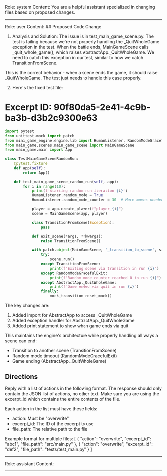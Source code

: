 Role: system
Content: You are a helpful assistant specialized in changing files based on proposed changes.
__________________
Role: user
Content: ## Proposed Code Change
1. Analysis and Solution:
The issue is in test_main_game_scene.py. The test is failing because we're not properly handling the _QuitWholeGame exception in the test. When the battle ends, MainGameScene calls _quit_whole_game(), which raises AbstractApp._QuitWholeGame. We need to catch this exception in our test, similar to how we catch TransitionFromScene.

This is the correct behavior - when a scene ends the game, it should raise _QuitWholeGame. The test just needs to handle this case properly.

2. Here's the fixed test file:

# Excerpt ID: 90f80da5-2e41-4c9b-ba3b-d3b2c9300e63
```python main_game/tests/test_main_game_scene.py
import pytest
from unittest.mock import patch
from mini_game_engine.engine.lib import HumanListener, RandomModeGracefulExit, AbstractApp
from main_game.scenes.main_game_scene import MainGameScene
from main_game.main import App

class TestMainGameSceneRandomRun:
    @pytest.fixture
    def app(self):
        return App()

    def test_main_game_scene_random_run(self, app):
        for i in range(10):
            print(f"Starting random run iteration {i}")
            HumanListener.random_mode = True
            HumanListener.random_mode_counter = 30  # More moves needed for complex battle scene

            player = app.create_player(f"player_{i}")
            scene = MainGameScene(app, player)

            class TransitionFromScene(Exception):
                pass

            def exit_scene(*args, **kwargs):
                raise TransitionFromScene()

            with patch.object(MainGameScene, '_transition_to_scene', side_effect=exit_scene) as mock_transition:
                try:
                    scene.run()
                except TransitionFromScene:
                    print(f"Exiting scene via transition in run {i}")
                except RandomModeGracefulExit:
                    print(f"Random mode counter reached 0 in run {i}")
                except AbstractApp._QuitWholeGame:
                    print(f"Game ended via quit in run {i}")
                finally:
                    mock_transition.reset_mock()
```

The key changes are:
1. Added import for AbstractApp to access _QuitWholeGame
2. Added exception handler for AbstractApp._QuitWholeGame
3. Added print statement to show when game ends via quit

This maintains the engine's architecture while properly handling all ways a scene can end:
- Transition to another scene (TransitionFromScene)
- Random mode timeout (RandomModeGracefulExit) 
- Game ending (AbstractApp._QuitWholeGame)

## Directions
Reply with a list of actions in the following format. The response should only contain the JSON list of actions, no other text.
Make sure you are using the excerpt_id which contains the entire contents of the file.

Each action in the list must have these fields:
- action: Must be "overwrite"
- excerpt_id: The ID of the excerpt to use
- file_path: The relative path to the file

Example format for multiple files:
[
    {
        "action": "overwrite",
        "excerpt_id": "abc1",
        "file_path": "src/main.py"
    },
    {
        "action": "overwrite",
        "excerpt_id": "def2",
        "file_path": "tests/test_main.py"
    }
]
__________________
Role: assistant
Content: 
__________________
